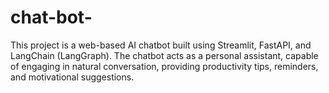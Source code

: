 # chat-bot-
This project is a web-based AI chatbot built using Streamlit, FastAPI, and LangChain (LangGraph). The chatbot acts as a personal assistant, capable of engaging in natural conversation, providing productivity tips, reminders, and motivational suggestions.
